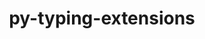 ---
title: "py-typing-extensions"
layout: cache
categories: [package, develop-2023-09-03]
meta: {"versions": ["4.5.0", "4.6.3"], "compilers": ["apple-clang@=14.0.0", "gcc@=11.1.0", "gcc@=11.3.0", "gcc@=7.3.1", "gcc@=7.5.0", "oneapi@=2023.2.0"], "oss": ["amzn2", "ubuntu18.04", "ubuntu20.04", "ubuntu22.04", "ventura"], "platforms": ["darwin", "linux"], "targets": ["aarch64", "neoverse_n1", "ppc64le", "x86_64", "x86_64_v3"], "stacks": ["aws-isc", "aws-isc-aarch64", "data-vis-sdk", "e4s", "e4s-oneapi", "e4s-power", "ml-darwin-aarch64-mps", "ml-linux-x86_64-cpu", "ml-linux-x86_64-cuda", "ml-linux-x86_64-rocm", "radiuss", "root"], "num_specs": 25, "num_specs_by_stack": {"root": 25, "ml-darwin-aarch64-mps": 2, "aws-isc-aarch64": 2, "aws-isc": 1, "radiuss": 3, "e4s-power": 5, "e4s-oneapi": 1, "e4s": 5, "data-vis-sdk": 1, "ml-linux-x86_64-cuda": 5, "ml-linux-x86_64-rocm": 5, "ml-linux-x86_64-cpu": 5}}
spec_details: [{"hash": "gzrqlezi5w4ec6txg2jgl4te7sj5dtex", "compiler": "apple-clang@=14.0.0", "versions": ["4.6.3"], "os": "ventura", "platform": "darwin", "target": "aarch64", "variants": ["build_system=python_pip"], "stacks": ["root", "ml-darwin-aarch64-mps"], "size": "-", "tarball": "https://binaries.spack.io/releases/develop-2023-09-03/build_cache/darwin-ventura-aarch64/apple-clang-14.0.0/py-typing-extensions-4.6.3/darwin-ventura-aarch64-apple-clang-14.0.0-py-typing-extensions-4.6.3-gzrqlezi5w4ec6txg2jgl4te7sj5dtex.spack"}, {"hash": "xodzwjduwnv3eqdwjuv2bdxdhabpo5gv", "compiler": "apple-clang@=14.0.0", "versions": ["4.6.3"], "os": "ventura", "platform": "darwin", "target": "aarch64", "variants": ["build_system=python_pip"], "stacks": ["root", "ml-darwin-aarch64-mps"], "size": "-", "tarball": "https://binaries.spack.io/releases/develop-2023-09-03/build_cache/darwin-ventura-aarch64/apple-clang-14.0.0/py-typing-extensions-4.6.3/darwin-ventura-aarch64-apple-clang-14.0.0-py-typing-extensions-4.6.3-xodzwjduwnv3eqdwjuv2bdxdhabpo5gv.spack"}, {"hash": "5mt5q6fdvfeodm6bm7o6djb2hw6kcpj5", "compiler": "gcc@=7.3.1", "versions": ["4.6.3"], "os": "amzn2", "platform": "linux", "target": "aarch64", "variants": ["build_system=python_pip"], "stacks": ["aws-isc-aarch64", "root"], "size": "-", "tarball": "https://binaries.spack.io/releases/develop-2023-09-03/build_cache/linux-amzn2-aarch64/gcc-7.3.1/py-typing-extensions-4.6.3/linux-amzn2-aarch64-gcc-7.3.1-py-typing-extensions-4.6.3-5mt5q6fdvfeodm6bm7o6djb2hw6kcpj5.spack"}, {"hash": "2ebrtrf6mmr2g5b6gi5s4dqwiwnjhpmq", "compiler": "gcc@=7.3.1", "versions": ["4.6.3"], "os": "amzn2", "platform": "linux", "target": "neoverse_n1", "variants": ["build_system=python_pip"], "stacks": ["aws-isc-aarch64", "root"], "size": "-", "tarball": "https://binaries.spack.io/releases/develop-2023-09-03/build_cache/linux-amzn2-neoverse_n1/gcc-7.3.1/py-typing-extensions-4.6.3/linux-amzn2-neoverse_n1-gcc-7.3.1-py-typing-extensions-4.6.3-2ebrtrf6mmr2g5b6gi5s4dqwiwnjhpmq.spack"}, {"hash": "2ngajghjpshbjw4ippztyq3dn6jh6pfc", "compiler": "gcc@=7.3.1", "versions": ["4.6.3"], "os": "amzn2", "platform": "linux", "target": "x86_64_v3", "variants": ["build_system=python_pip"], "stacks": ["aws-isc", "root"], "size": "-", "tarball": "https://binaries.spack.io/releases/develop-2023-09-03/build_cache/linux-amzn2-x86_64_v3/gcc-7.3.1/py-typing-extensions-4.6.3/linux-amzn2-x86_64_v3-gcc-7.3.1-py-typing-extensions-4.6.3-2ngajghjpshbjw4ippztyq3dn6jh6pfc.spack"}, {"hash": "7nnctfhbc7l5vaw3shxekq5hubmbmqzn", "compiler": "gcc@=7.5.0", "versions": ["4.6.3"], "os": "ubuntu18.04", "platform": "linux", "target": "x86_64_v3", "variants": ["build_system=python_pip"], "stacks": ["root", "radiuss"], "size": "-", "tarball": "https://binaries.spack.io/releases/develop-2023-09-03/build_cache/linux-ubuntu18.04-x86_64_v3/gcc-7.5.0/py-typing-extensions-4.6.3/linux-ubuntu18.04-x86_64_v3-gcc-7.5.0-py-typing-extensions-4.6.3-7nnctfhbc7l5vaw3shxekq5hubmbmqzn.spack"}, {"hash": "amsdmpozr3thbb45mkk2uykxnvgca4rm", "compiler": "gcc@=7.5.0", "versions": ["4.6.3"], "os": "ubuntu18.04", "platform": "linux", "target": "x86_64_v3", "variants": ["build_system=python_pip"], "stacks": ["root", "radiuss"], "size": "-", "tarball": "https://binaries.spack.io/releases/develop-2023-09-03/build_cache/linux-ubuntu18.04-x86_64_v3/gcc-7.5.0/py-typing-extensions-4.6.3/linux-ubuntu18.04-x86_64_v3-gcc-7.5.0-py-typing-extensions-4.6.3-amsdmpozr3thbb45mkk2uykxnvgca4rm.spack"}, {"hash": "g3xnxzqazrrarznjrjuih2remqnsd25u", "compiler": "gcc@=7.5.0", "versions": ["4.6.3"], "os": "ubuntu18.04", "platform": "linux", "target": "x86_64_v3", "variants": ["build_system=python_pip"], "stacks": ["root", "radiuss"], "size": "-", "tarball": "https://binaries.spack.io/releases/develop-2023-09-03/build_cache/linux-ubuntu18.04-x86_64_v3/gcc-7.5.0/py-typing-extensions-4.6.3/linux-ubuntu18.04-x86_64_v3-gcc-7.5.0-py-typing-extensions-4.6.3-g3xnxzqazrrarznjrjuih2remqnsd25u.spack"}, {"hash": "aifaif6zxa4et4ah45cu4hlkkjz56ro5", "compiler": "gcc@=11.1.0", "versions": ["4.6.3"], "os": "ubuntu20.04", "platform": "linux", "target": "ppc64le", "variants": ["build_system=python_pip"], "stacks": ["root", "e4s-power"], "size": "-", "tarball": "https://binaries.spack.io/releases/develop-2023-09-03/build_cache/linux-ubuntu20.04-ppc64le/gcc-11.1.0/py-typing-extensions-4.6.3/linux-ubuntu20.04-ppc64le-gcc-11.1.0-py-typing-extensions-4.6.3-aifaif6zxa4et4ah45cu4hlkkjz56ro5.spack"}, {"hash": "s7va3nd2orqxjpzzcwppktyecrycgp33", "compiler": "gcc@=11.1.0", "versions": ["4.6.3"], "os": "ubuntu20.04", "platform": "linux", "target": "ppc64le", "variants": ["build_system=python_pip"], "stacks": ["root", "e4s-power"], "size": "-", "tarball": "https://binaries.spack.io/releases/develop-2023-09-03/build_cache/linux-ubuntu20.04-ppc64le/gcc-11.1.0/py-typing-extensions-4.6.3/linux-ubuntu20.04-ppc64le-gcc-11.1.0-py-typing-extensions-4.6.3-s7va3nd2orqxjpzzcwppktyecrycgp33.spack"}, {"hash": "d6yvrxy33ksfpb3loixawt3m2t7g6ig7", "compiler": "gcc@=11.1.0", "versions": ["4.6.3"], "os": "ubuntu20.04", "platform": "linux", "target": "ppc64le", "variants": ["build_system=python_pip"], "stacks": ["root", "e4s-power"], "size": "-", "tarball": "https://binaries.spack.io/releases/develop-2023-09-03/build_cache/linux-ubuntu20.04-ppc64le/gcc-11.1.0/py-typing-extensions-4.6.3/linux-ubuntu20.04-ppc64le-gcc-11.1.0-py-typing-extensions-4.6.3-d6yvrxy33ksfpb3loixawt3m2t7g6ig7.spack"}, {"hash": "idbl7jdl2774acssbed7cstbupj7tqho", "compiler": "gcc@=11.1.0", "versions": ["4.6.3"], "os": "ubuntu20.04", "platform": "linux", "target": "ppc64le", "variants": ["build_system=python_pip"], "stacks": ["root", "e4s-power"], "size": "-", "tarball": "https://binaries.spack.io/releases/develop-2023-09-03/build_cache/linux-ubuntu20.04-ppc64le/gcc-11.1.0/py-typing-extensions-4.6.3/linux-ubuntu20.04-ppc64le-gcc-11.1.0-py-typing-extensions-4.6.3-idbl7jdl2774acssbed7cstbupj7tqho.spack"}, {"hash": "fz663dobzacy6eker54bljn3dnzzmgvk", "compiler": "gcc@=11.1.0", "versions": ["4.6.3"], "os": "ubuntu20.04", "platform": "linux", "target": "ppc64le", "variants": ["build_system=python_pip"], "stacks": ["root", "e4s-power"], "size": "-", "tarball": "https://binaries.spack.io/releases/develop-2023-09-03/build_cache/linux-ubuntu20.04-ppc64le/gcc-11.1.0/py-typing-extensions-4.6.3/linux-ubuntu20.04-ppc64le-gcc-11.1.0-py-typing-extensions-4.6.3-fz663dobzacy6eker54bljn3dnzzmgvk.spack"}, {"hash": "jvamj3nwp3b4744yl6jgjmgoouxpivj5", "compiler": "oneapi@=2023.2.0", "versions": ["4.6.3"], "os": "ubuntu20.04", "platform": "linux", "target": "x86_64", "variants": ["build_system=python_pip"], "stacks": ["root", "e4s-oneapi"], "size": "-", "tarball": "https://binaries.spack.io/releases/develop-2023-09-03/build_cache/linux-ubuntu20.04-x86_64/oneapi-2023.2.0/py-typing-extensions-4.6.3/linux-ubuntu20.04-x86_64-oneapi-2023.2.0-py-typing-extensions-4.6.3-jvamj3nwp3b4744yl6jgjmgoouxpivj5.spack"}, {"hash": "f3k6pvssiqbkgakomcui245hmqnlfdwf", "compiler": "gcc@=11.1.0", "versions": ["4.6.3"], "os": "ubuntu20.04", "platform": "linux", "target": "x86_64_v3", "variants": ["build_system=python_pip"], "stacks": ["e4s", "root"], "size": "-", "tarball": "https://binaries.spack.io/releases/develop-2023-09-03/build_cache/linux-ubuntu20.04-x86_64_v3/gcc-11.1.0/py-typing-extensions-4.6.3/linux-ubuntu20.04-x86_64_v3-gcc-11.1.0-py-typing-extensions-4.6.3-f3k6pvssiqbkgakomcui245hmqnlfdwf.spack"}, {"hash": "xvxwcgzca74n4y2fdj2daxkifju5tjoo", "compiler": "gcc@=11.1.0", "versions": ["4.6.3"], "os": "ubuntu20.04", "platform": "linux", "target": "x86_64_v3", "variants": ["build_system=python_pip"], "stacks": ["e4s", "root"], "size": "-", "tarball": "https://binaries.spack.io/releases/develop-2023-09-03/build_cache/linux-ubuntu20.04-x86_64_v3/gcc-11.1.0/py-typing-extensions-4.6.3/linux-ubuntu20.04-x86_64_v3-gcc-11.1.0-py-typing-extensions-4.6.3-xvxwcgzca74n4y2fdj2daxkifju5tjoo.spack"}, {"hash": "wbx2tfb2etnwqgevbubxvkxrveviitr5", "compiler": "gcc@=11.1.0", "versions": ["4.6.3"], "os": "ubuntu20.04", "platform": "linux", "target": "x86_64_v3", "variants": ["build_system=python_pip"], "stacks": ["root", "data-vis-sdk"], "size": "-", "tarball": "https://binaries.spack.io/releases/develop-2023-09-03/build_cache/linux-ubuntu20.04-x86_64_v3/gcc-11.1.0/py-typing-extensions-4.6.3/linux-ubuntu20.04-x86_64_v3-gcc-11.1.0-py-typing-extensions-4.6.3-wbx2tfb2etnwqgevbubxvkxrveviitr5.spack"}, {"hash": "jtg4yg4q7bhenx27cpnd4bxzt4r5isin", "compiler": "gcc@=11.1.0", "versions": ["4.6.3"], "os": "ubuntu20.04", "platform": "linux", "target": "x86_64_v3", "variants": ["build_system=python_pip"], "stacks": ["e4s", "root"], "size": "-", "tarball": "https://binaries.spack.io/releases/develop-2023-09-03/build_cache/linux-ubuntu20.04-x86_64_v3/gcc-11.1.0/py-typing-extensions-4.6.3/linux-ubuntu20.04-x86_64_v3-gcc-11.1.0-py-typing-extensions-4.6.3-jtg4yg4q7bhenx27cpnd4bxzt4r5isin.spack"}, {"hash": "ex42vxcuvd5b6fj5ej6suapmnmdhc537", "compiler": "gcc@=11.1.0", "versions": ["4.6.3"], "os": "ubuntu20.04", "platform": "linux", "target": "x86_64_v3", "variants": ["build_system=python_pip"], "stacks": ["e4s", "root"], "size": "-", "tarball": "https://binaries.spack.io/releases/develop-2023-09-03/build_cache/linux-ubuntu20.04-x86_64_v3/gcc-11.1.0/py-typing-extensions-4.6.3/linux-ubuntu20.04-x86_64_v3-gcc-11.1.0-py-typing-extensions-4.6.3-ex42vxcuvd5b6fj5ej6suapmnmdhc537.spack"}, {"hash": "kgblypb6gshijl4vnvl2rrusckq4mvji", "compiler": "gcc@=11.1.0", "versions": ["4.6.3"], "os": "ubuntu20.04", "platform": "linux", "target": "x86_64_v3", "variants": ["build_system=python_pip"], "stacks": ["e4s", "root"], "size": "-", "tarball": "https://binaries.spack.io/releases/develop-2023-09-03/build_cache/linux-ubuntu20.04-x86_64_v3/gcc-11.1.0/py-typing-extensions-4.6.3/linux-ubuntu20.04-x86_64_v3-gcc-11.1.0-py-typing-extensions-4.6.3-kgblypb6gshijl4vnvl2rrusckq4mvji.spack"}, {"hash": "ciw4vxw37peqyhm3arfojkhmbe45ffkp", "compiler": "gcc@=11.3.0", "versions": ["4.6.3"], "os": "ubuntu22.04", "platform": "linux", "target": "x86_64_v3", "variants": ["build_system=python_pip"], "stacks": ["root", "ml-linux-x86_64-cuda", "ml-linux-x86_64-rocm", "ml-linux-x86_64-cpu"], "size": "-", "tarball": "https://binaries.spack.io/releases/develop-2023-09-03/build_cache/linux-ubuntu22.04-x86_64_v3/gcc-11.3.0/py-typing-extensions-4.6.3/linux-ubuntu22.04-x86_64_v3-gcc-11.3.0-py-typing-extensions-4.6.3-ciw4vxw37peqyhm3arfojkhmbe45ffkp.spack"}, {"hash": "k2rlknxtf4zrpvqsda273rqxakowv47e", "compiler": "gcc@=11.3.0", "versions": ["4.6.3"], "os": "ubuntu22.04", "platform": "linux", "target": "x86_64_v3", "variants": ["build_system=python_pip"], "stacks": ["root", "ml-linux-x86_64-cuda", "ml-linux-x86_64-rocm", "ml-linux-x86_64-cpu"], "size": "-", "tarball": "https://binaries.spack.io/releases/develop-2023-09-03/build_cache/linux-ubuntu22.04-x86_64_v3/gcc-11.3.0/py-typing-extensions-4.6.3/linux-ubuntu22.04-x86_64_v3-gcc-11.3.0-py-typing-extensions-4.6.3-k2rlknxtf4zrpvqsda273rqxakowv47e.spack"}, {"hash": "a36hv3gvetcgiobbb6t3xkig4fzv6wth", "compiler": "gcc@=11.3.0", "versions": ["4.5.0"], "os": "ubuntu22.04", "platform": "linux", "target": "x86_64_v3", "variants": ["build_system=python_pip"], "stacks": ["root", "ml-linux-x86_64-cuda", "ml-linux-x86_64-rocm", "ml-linux-x86_64-cpu"], "size": "-", "tarball": "https://binaries.spack.io/releases/develop-2023-09-03/build_cache/linux-ubuntu22.04-x86_64_v3/gcc-11.3.0/py-typing-extensions-4.5.0/linux-ubuntu22.04-x86_64_v3-gcc-11.3.0-py-typing-extensions-4.5.0-a36hv3gvetcgiobbb6t3xkig4fzv6wth.spack"}, {"hash": "wsdlqwqqup44h3mzlun3kcxl3purm7j6", "compiler": "gcc@=11.3.0", "versions": ["4.6.3"], "os": "ubuntu22.04", "platform": "linux", "target": "x86_64_v3", "variants": ["build_system=python_pip"], "stacks": ["root", "ml-linux-x86_64-cuda", "ml-linux-x86_64-rocm", "ml-linux-x86_64-cpu"], "size": "-", "tarball": "https://binaries.spack.io/releases/develop-2023-09-03/build_cache/linux-ubuntu22.04-x86_64_v3/gcc-11.3.0/py-typing-extensions-4.6.3/linux-ubuntu22.04-x86_64_v3-gcc-11.3.0-py-typing-extensions-4.6.3-wsdlqwqqup44h3mzlun3kcxl3purm7j6.spack"}, {"hash": "nssjbnpx7veujzsxuvholug77ciqmseo", "compiler": "gcc@=11.3.0", "versions": ["4.5.0"], "os": "ubuntu22.04", "platform": "linux", "target": "x86_64_v3", "variants": ["build_system=python_pip"], "stacks": ["root", "ml-linux-x86_64-cuda", "ml-linux-x86_64-rocm", "ml-linux-x86_64-cpu"], "size": "-", "tarball": "https://binaries.spack.io/releases/develop-2023-09-03/build_cache/linux-ubuntu22.04-x86_64_v3/gcc-11.3.0/py-typing-extensions-4.5.0/linux-ubuntu22.04-x86_64_v3-gcc-11.3.0-py-typing-extensions-4.5.0-nssjbnpx7veujzsxuvholug77ciqmseo.spack"}]
---